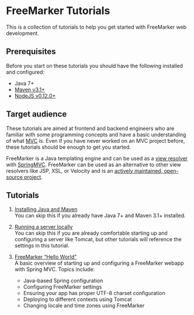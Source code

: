 # FreeMarker Tutorials

This is a collection of tutorials to help you get started with FreeMarker web development.

## Prerequisites

Before you start on these tutorials you should have the following installed and configured:

* Java 7+
* [Maven v3.1+](http://maven.apache.org/install.html)
* [NodeJS v0.12.0+](http://nodejs.org/)

## Target audience

These tutorials are aimed at frontend and backend engineers who are familiar with some programming concepts and have a basic understanding of what [MVC](https://en.wikipedia.org/wiki/Model%E2%80%93view%E2%80%93controller) is. Even if you have never worked on an MVC project before, these tutorials should be enough to get you started.

FreeMarker is a Java templating engine and can be used as a [view resolver](http://docs.spring.io/spring/docs/current/javadoc-api/org/springframework/web/servlet/ViewResolver.html) with [SpringMVC](http://spring.io/). FreeMarker can be used as an alternative to other view resolvers like JSP, XSL, or Velocity and is an [actively maintained, open-source project](https://github.com/freemarker/freemarker/commits/).

## Tutorials

1. [Installing Java and Maven](00-installing-java-and-maven/) <br>You can skip this if you already have Java 7+ and Maven 3.1+ installed.

2. [Running a server locally](00-running-a-server-locally/) <br>You can skip this if you are already comfortable starting up and configuring a server like Tomcat, but other tutorials will reference the settings in this tutorial.

3. [FreeMarker “Hello World”](01-hello-world/) <br>A basic overview of starting up and configuring a FreeMarker webapp with Spring MVC. Topics include:
    * Java-based Spring configuration
    * Configuring FreeMarker settings
    * Ensuring your app has proper UTF-8 charset configuration
    * Deploying to different contexts using Tomcat
    * Changing locale and time zones using FreeMarker
